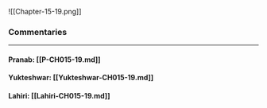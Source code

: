 ![[Chapter-15-19.png]]

### Commentaries

---

#### Pranab: [[P-CH015-19.md]]

#### Yukteshwar: [[Yukteshwar-CH015-19.md]]

#### Lahiri: [[Lahiri-CH015-19.md]]
